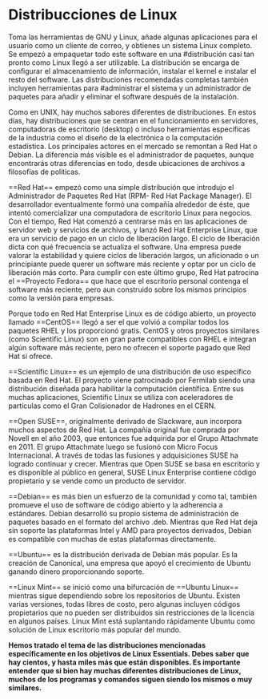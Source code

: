 # Distribucciones de Linux
Toma las herramientas de GNU y Linux, añade algunas aplicaciones para el usuario como un cliente de correo, y obtienes un sistema Linux completo. Se empezó a empaquetar todo este software en una #distribución casi tan pronto como Linux llegó a ser utilizable. La distribución se encarga de configurar el almacenamiento de información, instalar el kernel e instalar el resto del software. Las distribuciones recomendadas completas también incluyen herramientas para #administrar el sistema y un administrador de paquetes para añadir y eliminar el software después de la instalación.

Como en UNIX, hay muchos sabores diferentes de distribuciones. En estos días, hay distribuciones que se centran en el funcionamiento en servidores, computadoras de escritorio (desktop) o incluso herramientas específicas de la industria como el diseño de la electrónica o la computación estadística. Los principales actores en el mercado se remontan a Red Hat o Debian. La diferencia más visible es el administrador de paquetes, aunque encontrarás otras diferencias en todo, desde ubicaciones de archivos a filosofías de políticas.

==Red Hat== empezó como una simple distribución que introdujo el Administrador de Paquetes Red Hat (RPM- Red Hat Package Manager). El desarrollador eventualmente formó una compañía alrededor de éste, que intentó comercializar una computadora de escritorio Linux para negocios. Con el tiempo, Red Hat comenzó a centrarse más en las aplicaciones de servidor web y servicios de archivos, y lanzó Red Hat Enterprise Linux, que era un servicio de pago en un ciclo de liberación largo. El ciclo de liberación dicta con qué frecuencia se actualiza el software. Una empresa puede valorar la estabilidad y quiere ciclos de liberación largos, un aficionado o un principiante puede querer un software más reciente y optar por un ciclo de liberación más corto. Para cumplir con este último grupo, Red Hat patrocina el ==Proyecto Fedora== que hace que el escritorio personal contenga el software más reciente, pero aun construido sobre los mismos principios como la versión para empresas.

Porque todo en Red Hat Enterprise Linux es de código abierto, un proyecto llamado ==CentOS== llegó a ser el que volvió a compilar todos los paquetes RHEL y los proporcionó gratis. CentOS y otros proyectos similares (como Scientific Linux) son en gran parte compatibles con RHEL e integran algún software más reciente, pero no ofrecen el soporte pagado que Red Hat si ofrece.

==Scientific Linux== es un ejemplo de una distribución de uso específico basada en Red Hat. El proyecto viene patrocinado por Fermilab siendo una distribución diseñada para habilitar la computación científica. Entre sus muchas aplicaciones, Scientific Linux se utiliza con aceleradores de partículas como el Gran Colisionador de Hadrones en el CERN.

==Open SUSE==, originalmente derivado de Slackware, aun incorpora muchos aspectos de Red Hat. La compañía original fue comprada por Novell en el año 2003, que entonces fue adquirida por el Grupo Attachmate en 2011. El grupo Attachmate luego se fusionó con Micro Focus Internacional. A través de todas las fusiones y adquisiciones SUSE ha logrado continuar y crecer. Mientras que Open SUSE se basa en escritorio y es disponible al público en general, SUSE Linux Enterprise contiene código propietario y se vende como un producto de servidor.

==Debian== es más bien un esfuerzo de la comunidad y como tal, también promueve el uso de software de código abierto y la adherencia a estándares. Debian desarrolló su propio sistema de administración de paquetes basado en el formato del archivo .deb. Mientras que Red Hat deja sin soporte las plataformas Intel y AMD para proyectos derivados, Debian es compatible con muchas de estas plataformas directamente.

==Ubuntu== es la distribución derivada de Debian más popular. Es la creación de Canonical, una empresa que apoyó el crecimiento de Ubuntu ganando dinero proporcionando soporte.

==Linux Mint== se inició como una bifurcación de ==Ubuntu Linux== mientras sigue dependiendo sobre los repositorios de Ubuntu. Existen varias versiones, todas libres de costo, pero algunas incluyen códigos propietarios que no pueden ser distribuidos sin restricciones de la licencia en algunos países. Linux Mint está suplantando rápidamente Ubuntu como solución de Linux escritorio más popular del mundo.

__Hemos tratado el tema de las distribuciones mencionadas específicamente en los objetivos de Linux Essentials. Debes saber que hay cientos, y hasta miles más que están disponibles. Es importante entender que si bien hay muchas diferentes distribuciones de Linux, muchos de los programas y comandos siguen siendo los mismos o muy similares.__